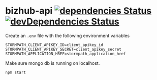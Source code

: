 # bizhub-api [![dependencies Status](https://david-dm.org/pillaru/busynest-api/status.svg)](https://david-dm.org/pillaru/busynest-api) [![devDependencies Status](https://david-dm.org/pillaru/busynest-api/dev-status.svg)](https://david-dm.org/pillaru/busynest-api?type=dev)

Create an `.env` file with the following environment variables
```
STORMPATH_CLIENT_APIKEY_ID=client_apikey_id
STORMPATH_CLIENT_APIKEY_SECRET=client_apikey_secret
STORMPATH_APPLICATION_HREF=stormpath_application_href
```

Make sure mongo db is running on localhost.

```
npm start
```
